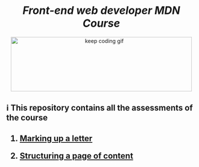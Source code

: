 <h1 align="center"><em>Front-end web developer MDN Course</em></h1>

<p align="center">
  <img src="https://media.giphy.com/media/CcwLAV11cALh3OuEJ5/giphy.gif" alt="keep coding gif" width="480" height="144">
</p>

<h2>ℹ️ This repository contains all the assessments of the course<h2>

<ol>
  <li><p><a href="/assessment01" title="assessment 1">Marking up a letter</a></p></li>
  <li><p><a href="/assessment02" title="assessment 2">Structuring a page of content</a></p></li>
</ol>
